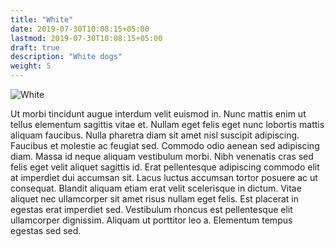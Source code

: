 ```yaml
---
title: "White"
date: 2019-07-30T10:08:15+05:00
lastmod: 2019-07-30T10:08:15+05:00
draft: true
description: "White dogs"
weight: 5
---
```


![White](../../img/whitedog.jpg)

Ut morbi tincidunt augue interdum velit euismod in. Nunc mattis enim ut tellus elementum sagittis vitae et. Nullam eget felis eget nunc lobortis mattis aliquam faucibus. Nulla pharetra diam sit amet nisl suscipit adipiscing. Faucibus et molestie ac feugiat sed. Commodo odio aenean sed adipiscing diam. Massa id neque aliquam vestibulum morbi. Nibh venenatis cras sed felis eget velit aliquet sagittis id. Erat pellentesque adipiscing commodo elit at imperdiet dui accumsan sit. Lacus luctus accumsan tortor posuere ac ut consequat. Blandit aliquam etiam erat velit scelerisque in dictum. Vitae aliquet nec ullamcorper sit amet risus nullam eget felis. Est placerat in egestas erat imperdiet sed. Vestibulum rhoncus est pellentesque elit ullamcorper dignissim. Aliquam ut porttitor leo a. Elementum tempus egestas sed sed.
